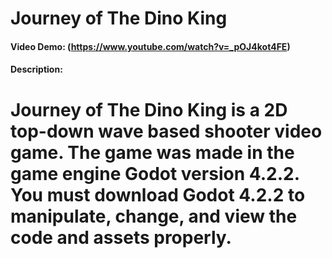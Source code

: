 # Journey of The Dino King
#### Video Demo:  (https://www.youtube.com/watch?v=_pOJ4kot4FE)
#### Description:
# Journey of The Dino King is a 2D top-down wave based shooter video game. The game was made in the game engine Godot version 4.2.2. You must download Godot 4.2.2 to manipulate, change, and view the code and assets properly.
